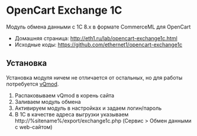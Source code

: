 # OpenCart Exchange 1C #

 Модуль обмена данными с 1С 8.x в формате CommerceML для OpenCart
 
 * Домашняя страница: http://eth1.ru/lab/opencart-exchange1c.html
 * Исходные коды: https://github.com/ethernet1/opencart-exchange1c

## Установка ##

 Установка модуля ничем не отличается от остальных, но для работы потребуется [vQmod](http://code.google.com/p/vqmod/downloads/list).

 1. Распаковываем vQmod в корень сайта
 2. Заливаем модуль обмена
 3. Активируем модуль в настройках и задаем логин/пароль
 4. В 1С в качестве адреса выгрузки указываем http://%sitename%/export/exchange1c.php (Сервис > Обмен данными с web-сайтом)